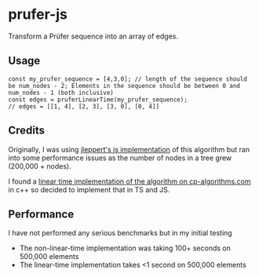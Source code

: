 # prufer-js
Transform a Prüfer sequence into an array of edges.

## Usage
```TS
const my_prufer_sequence = [4,3,0]; // length of the sequence should be num_nodes - 2; Elements in the sequence should be between 0 and num_nodes - 1 (both inclusive)
const edges = pruferLinearTime(my_prufer_sequence);
// edges = [[1, 4], [2, 3], [3, 0], [0, 4]]
```

## Credits
Originally, I was using [jleppert's js implementation](https://github.com/jleppert/prufer) of this algorithm but ran into some performance issues as the number of nodes in a tree grew (200,000 + nodes).

I found a [linear time implementation of the algorithm on cp-algorithms.com](https://cp-algorithms.com/graph/pruefer_code.html#prufer-code_1) in c++ so decided to implement that in TS and JS.

## Performance
I have not performed any serious benchmarks but in my initial testing 
- The non-linear-time implementation was taking 100+ seconds on 500,000 elements
- The linear-time implementation takes <1 second on 500,000 elements
